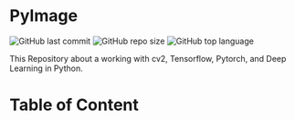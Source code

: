 # PyImage

![GitHub last commit](https://img.shields.io/github/last-commit/Yousefess/PyImage)
![GitHub repo size](https://img.shields.io/github/repo-size/Yousefess/PyImage)
![GitHub top language](https://img.shields.io/github/languages/top/Yousefess/PyImage)

This Repository about a working with cv2, Tensorflow, Pytorch, and Deep Learning in Python.

# Table of Content